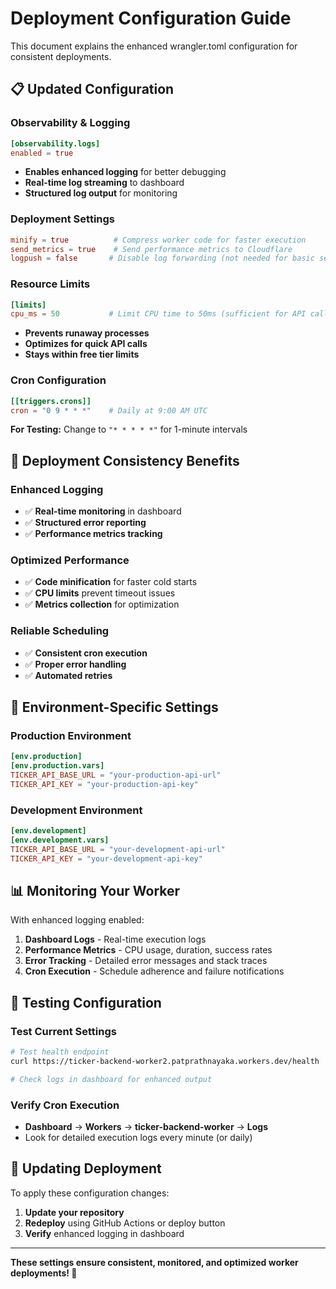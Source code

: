 # Deployment Configuration Guide

This document explains the enhanced wrangler.toml configuration for consistent deployments.

## 📋 Updated Configuration

### Observability & Logging
```toml
[observability.logs]
enabled = true
```
- **Enables enhanced logging** for better debugging
- **Real-time log streaming** to dashboard
- **Structured log output** for monitoring

### Deployment Settings
```toml
minify = true          # Compress worker code for faster execution
send_metrics = true    # Send performance metrics to Cloudflare
logpush = false       # Disable log forwarding (not needed for basic setup)
```

### Resource Limits
```toml
[limits]
cpu_ms = 50           # Limit CPU time to 50ms (sufficient for API calls)
```
- **Prevents runaway processes**
- **Optimizes for quick API calls**
- **Stays within free tier limits**

### Cron Configuration
```toml
[[triggers.crons]]
cron = "0 9 * * *"    # Daily at 9:00 AM UTC
```

**For Testing:** Change to `"* * * * *"` for 1-minute intervals

## 🚀 Deployment Consistency Benefits

### Enhanced Logging
- ✅ **Real-time monitoring** in dashboard
- ✅ **Structured error reporting**
- ✅ **Performance metrics tracking**

### Optimized Performance
- ✅ **Code minification** for faster cold starts
- ✅ **CPU limits** prevent timeout issues  
- ✅ **Metrics collection** for optimization

### Reliable Scheduling
- ✅ **Consistent cron execution**
- ✅ **Proper error handling**
- ✅ **Automated retries**

## 🔧 Environment-Specific Settings

### Production Environment
```toml
[env.production]
[env.production.vars]
TICKER_API_BASE_URL = "your-production-api-url"
TICKER_API_KEY = "your-production-api-key"
```

### Development Environment
```toml
[env.development]  
[env.development.vars]
TICKER_API_BASE_URL = "your-development-api-url"
TICKER_API_KEY = "your-development-api-key"
```

## 📊 Monitoring Your Worker

With enhanced logging enabled:

1. **Dashboard Logs** - Real-time execution logs
2. **Performance Metrics** - CPU usage, duration, success rates
3. **Error Tracking** - Detailed error messages and stack traces
4. **Cron Execution** - Schedule adherence and failure notifications

## 🧪 Testing Configuration

### Test Current Settings
```bash
# Test health endpoint
curl https://ticker-backend-worker2.patprathnayaka.workers.dev/health

# Check logs in dashboard for enhanced output
```

### Verify Cron Execution
- **Dashboard** → **Workers** → **ticker-backend-worker** → **Logs**
- Look for detailed execution logs every minute (or daily)

## 🔄 Updating Deployment

To apply these configuration changes:

1. **Update your repository**
2. **Redeploy** using GitHub Actions or deploy button
3. **Verify** enhanced logging in dashboard

---

**These settings ensure consistent, monitored, and optimized worker deployments! 🎯**